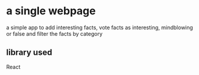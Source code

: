 # a single webpage
a simple app to add interesting facts, vote facts as interesting, mindblowing or false and filter the facts by category
## library used
React
